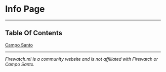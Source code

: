 # Info Page 

---

## Table Of Contents

[Campo Santo](/info/camposanto)

---

*Firewatch.ml is a community website and is not affiliated with Firewatch or Campo Santo.*
